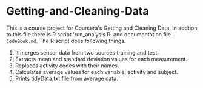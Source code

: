 Getting-and-Cleaning-Data
=========================

This is a course project for Coursera's Getting and Cleaning Data. In addtion to this file there is R script 'run_analysis.R' and documentation file `CodeBook.md`. The R script does following things.
1) It merges sensor data from two sources training and test.
2) Extracts mean and standard deviation values for each measurement.
3) Replaces activity codes with their names. 
4) Calculates average values for each variable, activity and subject.
5) Prints tidyData.txt file from average data.
